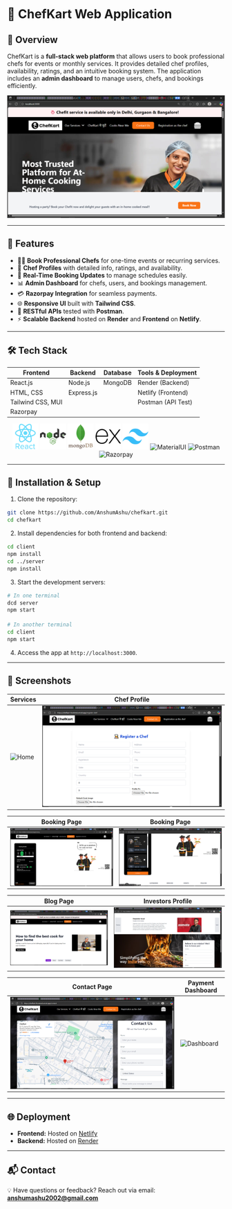 # 🍳 ChefKart Web Application

## 📌 Overview

ChefKart is a **full-stack web platform** that allows users to book professional chefs for events or monthly services. It provides detailed chef profiles, availability, ratings, and an intuitive booking system. The application includes an **admin dashboard** to manage users, chefs, and bookings efficiently.

![ChefKart Screenshot](./images/home.png)

---

## 🚀 Features

* 👨‍🍳 **Book Professional Chefs** for one-time events or recurring services.
* 📝 **Chef Profiles** with detailed info, ratings, and availability.
* 📆 **Real-Time Booking Updates** to manage schedules easily.
* 📊 **Admin Dashboard** for chefs, users, and bookings management.
* 💳 **Razorpay Integration** for seamless payments.
* 🌐 **Responsive UI** built with **Tailwind CSS**.
* 🔗 **RESTful APIs** tested with **Postman**.
* ⚡ **Scalable Backend** hosted on **Render** and **Frontend** on **Netlify**.

---

## 🛠️ Tech Stack

| Frontend          | Backend    | Database | Tools & Deployment |
| ----------------- | ---------- | -------- | ------------------ |
| React.js          | Node.js    | MongoDB  | Render (Backend)   |
| HTML, CSS         | Express.js |          | Netlify (Frontend) |
| Tailwind CSS, MUI |            |          | Postman (API Test) |
| Razorpay          |            |          |                    |

<p align="center">
  <img src="https://raw.githubusercontent.com/devicons/devicon/master/icons/react/react-original-wordmark.svg" alt="React" width="60" height="60"/>
  <img src="https://raw.githubusercontent.com/devicons/devicon/master/icons/nodejs/nodejs-original-wordmark.svg" alt="Node.js" width="60" height="60"/>
  <img src="https://raw.githubusercontent.com/devicons/devicon/master/icons/mongodb/mongodb-original-wordmark.svg" alt="MongoDB" width="60" height="60"/>
  <img src="https://raw.githubusercontent.com/devicons/devicon/master/icons/express/express-original.svg" alt="Express" width="60" height="60"/>
  <img src="https://raw.githubusercontent.com/devicons/devicon/master/icons/tailwindcss/tailwindcss-plain.svg" alt="TailwindCSS" width="60" height="60"/>
  <img src="https://v4.mui.com/static/logo.png" alt="MaterialUI" width="60" height="60"/>
  <img src="https://www.vectorlogo.zone/logos/getpostman/getpostman-icon.svg" alt="Postman" width="60" height="60"/>
  <img src="https://upload.wikimedia.org/wikipedia/commons/8/89/Razorpay_logo.svg" alt="Razorpay" width="60" height="60"/>
</p>

---
## 🔧 Installation & Setup

1. Clone the repository:

```bash
git clone https://github.com/AnshumAshu/chefkart.git
cd chefkart
```

2. Install dependencies for both frontend and backend:

```bash
cd client
npm install
cd ../server
npm install
```

3. Start the development servers:

```bash
# In one terminal
dcd server
npm start

# In another terminal
cd client
npm start
```

4. Access the app at `http://localhost:3000`.

---

## 📸 Screenshots

| Services                           | Chef Profile                              |
| ----------------------------------- | ----------------------------------------- |
| ![Home](./images/services.png.png) | ![Profile](./images/register.png) |

| Booking Page                              | Booking Page                                  |
| ----------------------------------------- | --------------------------------------------- |
| ![Booking](./images/time.png) | ![Dashboard](./images/chef.png) |

| Blog Page                           | Investors Profile                              |
| ----------------------------------- | ----------------------------------------- |
| ![Home](./images/blog.png) | ![Profile](./images/stake.png) |

| Contact Page                              | Payment Dashboard                               |
| ----------------------------------------- | --------------------------------------------- |
| ![Booking](./images/contact.png) | ![Dashboard](./images/razerpay.png) |

---

## 🌐 Deployment

* **Frontend:** Hosted on [Netlify](https://www.netlify.com/)
* **Backend:** Hosted on [Render](https://render.com/)

---

## 📬 Contact

💡 Have questions or feedback? Reach out via email: **[anshumashu2002@gmail.com](mailto:anshumashu2002@gmail.com)**
